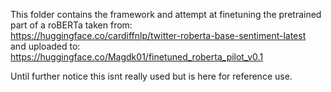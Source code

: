 This folder contains the framework and attempt at finetuning the pretrained part of a roBERTa taken from: \
https://huggingface.co/cardiffnlp/twitter-roberta-base-sentiment-latest \
and uploaded to:\
https://huggingface.co/Magdk01/finetuned_roberta_pilot_v0.1

Until further notice this isnt really used but is here for reference use.